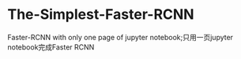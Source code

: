 # The-Simplest-Faster-RCNN
Faster-RCNN with only one page of jupyter notebook;只用一页jupyter notebook完成Faster RCNN
